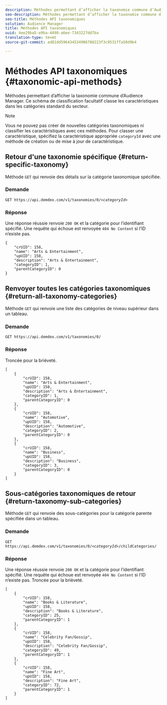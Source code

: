 ```yaml
---
description: Méthodes permettant d’afficher la taxonomie commune d’Audience Manager. Ce schéma de classification facultatif classe les caractéristiques dans les catégories standard du secteur.
seo-description: Méthodes permettant d’afficher la taxonomie commune d’Audience Manager. Ce schéma de classification facultatif classe les caractéristiques dans les catégories standard du secteur.
seo-title: Méthodes API taxonomiques
solution: Audience Manager
title: Méthodes API taxonomiques
uuid: 4ee29ba5-e9ba-4498-a6ee-7343227dd7ba
translation-type: tm+mt
source-git-commit: ad81dd596434534906788223f3c9531ffa50d9b4

---
```



# Méthodes API taxonomiques {#taxonomic-api-methods}

Méthodes permettant d’afficher la taxonomie commune d’Audience Manager. Ce schéma de classification facultatif classe les caractéristiques dans les catégories standard du secteur.

<!-- c_rest_api_taxonomy.xml -->

>[!NOTE]
>
>Vous ne pouvez pas créer de nouvelles catégories taxonomiques ni classifier les caractéristiques avec ces méthodes. Pour classer une caractéristique, spécifiez la caractéristique appropriée `categoryId` avec une méthode de création ou de mise à jour de caractéristique.

## Retour d'une taxonomie spécifique {#return-specific-taxonomy}

Méthode `GET` qui renvoie des détails sur la catégorie taxonomique spécifiée.

<!-- r_rest_api_taxonomy.xml -->

### Demande

`GET https://api.demdex.com/v1/taxonomies/0/`*`<categoryId>`*

### Réponse

Une réponse réussie renvoie `200 OK` et la catégorie pour l’identifiant spécifié. Une requête qui échoue est renvoyée `404 No Content` si l’ID n’existe pas.

```
{
    "crUID": 158,
    "name": "Arts & Entertainment",
    "upUID": 158,
    "description": "Arts & Entertainment",
    "categoryID": 1,
    "parentCategoryID": 0
}
```

## Renvoyer toutes les catégories taxonomiques {#return-all-taxonomy-categories}

Méthode `GET` qui renvoie une liste des catégories de niveau supérieur dans un tableau.

<!-- r_rest_api_taxonomies.xml -->

### Demande

`GET https://api.demdex.com/v1/taxonomies/0/`

### Réponse

Troncée pour la brièveté.

```
[
    {
        "crUID": 158,
        "name": "Arts & Entertainment",
        "upUID": 158,
        "description": "Arts & Entertainment",
        "categoryID": 1,
        "parentCategoryID": 0
    },
    {
        "crUID": 158,
        "name": "Automotive",
        "upUID": 158,
        "description": "Automotive",
        "categoryID": 2,
        "parentCategoryID": 0
    },
    {
        "crUID": 158,
        "name": "Business",
        "upUID": 158,
        "description": "Business",
        "categoryID": 3,
        "parentCategoryID": 0
    }
]
```

## Sous-catégories taxonomiques de retour {#return-taxonomy-sub-categories}

Méthode `GET` qui renvoie des sous-catégories pour la catégorie parente spécifiée dans un tableau.

<!-- r_rest_api_taxonomy_sub.xml -->

### Demande

`GET https://api.demdex.com/v1/taxonomies/0/`*`<categoryId>`*`/childCategories/`

### Réponse

Une réponse réussie renvoie `200 OK` et la catégorie pour l’identifiant spécifié. Une requête qui échoue est renvoyée `404 No Content` si l’ID n’existe pas. Troncée pour la brièveté.

```
[
    {
        "crUID": 158,
        "name": "Books & Literature",
        "upUID": 158,
        "description": "Books & Literature",
        "categoryID": 25,
        "parentCategoryID": 1
    },
    {
        "crUID": 158,
        "name": "Celebrity Fan/Gossip",
        "upUID": 158,
        "description": "Celebrity Fan/Gossip",
        "categoryID": 49,
        "parentCategoryID": 1
    },
    {
        "crUID": 158,
        "name": "Fine Art",
        "upUID": 158,
        "description": "Fine Art",
        "categoryID": 72,
        "parentCategoryID": 1
    }
]
```
